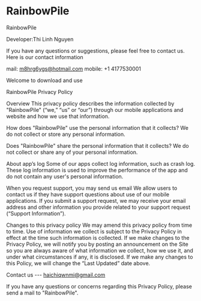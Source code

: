 # RainbowPile
RainbowPile

Developer:Thi Linh Nguyen

If you have any questions or suggestions, please feel free to contact us. Here is our contact information 

mail: m8hrg6ygs@hotmail.com
mobile: +1 4177530001

Welcome to download and use



RainbowPile Privacy Policy

Overview
This privacy policy describes the information collected by "RainbowPile" (“we,” “us” or “our”) through our mobile applications and website and how we use that information.


How does "RainbowPile" use the personal information that it collects?
We do not collect or store any personal information.


Does "RainbowPile" share the personal information that it collects?
We do not collect or share any of your personal information.


About app’s log
Some of our apps collect log information, such as crash log. These log information is used to improve the performance of the app and do not contain any user's personal information.

When you request support, you may send us email
We allow users to contact us if they have support questions about use of our mobile applications. If you submit a support request, we may receive your email address and other information you provide related to your support request (“Support Information”).


Changes to this privacy policy
We may amend this privacy policy from time to time. Use of information we collect is subject to the Privacy Policy in effect at the time such information is collected. If we make changes to the Privacy Policy, we will notify you by posting an announcement on the Site so you are always aware of what information we collect, how we use it, and under what circumstances if any, it is disclosed. If we make any changes to this Policy, we will change the “Last Updated” date above.


Contact us ---  haichiqwnmi@gmail.com


If you have any questions or concerns regarding this Privacy Policy, please send a mail to "RainbowPile".
